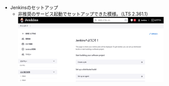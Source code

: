 *   Jenkinsのセットアップ
    *   非推奨のサービス起動でセットアップできた模様。（LTS 2.361.1）
        ![ダッシュボード](Jenkins_Dashboard.png)    


